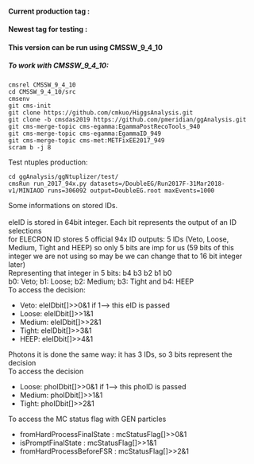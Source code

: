 #### Current production tag : 
#### Newest tag for testing : 
#### This version can be run using CMSSW_9_4_10

##### To work with CMSSW_9_4_10:
```Shell
cmsrel CMSSW_9_4_10
cd CMSSW_9_4_10/src
cmsenv
git cms-init
git clone https://github.com/cmkuo/HiggsAnalysis.git
git clone -b cmsdas2019 https://github.com/pmeridian/ggAnalysis.git
git cms-merge-topic cms-egamma:EgammaPostRecoTools_940
git cms-merge-topic cms-egamma:EgammaID_949
git cms-merge-topic cms-met:METFixEE2017_949
scram b -j 8
```
Test ntuples production: <br>
```Shell
cd ggAnalysis/ggNtuplizer/test/
cmsRun run_2017_94x.py datasets=/DoubleEG/Run2017F-31Mar2018-v1/MINIAOD runs=306092 output=DoubleEG.root maxEvents=1000
```
Some informations on stored IDs.<br> <br>
eleID is stored in 64bit integer. Each bit represents the output of an ID selections<br>
for ELECRON ID stores 5 official 94x ID outputs: 5 IDs (Veto, Loose, Medium, Tight and HEEP) so only 5 bits are imp for us (59 bits of this integer  we are not using so may be we can change that to 16 bit integer later)<br>
Representing that integer in 5 bits: b4 b3 b2 b1 b0<br>
b0: Veto; b1: Loose; b2: Medium; b3: Tight and b4: HEEP<br>
To access the decision: <br>
   - Veto:   eleIDbit[]>>0&1 if 1--> this eID is passed<br>
   - Loose:  eleIDbit[]>>1&1<br>
   - Medium: eleIDbit[]>>2&1<br>
   - Tight:  eleIDbit[]>>3&1<br>
   - HEEP:   eleIDbit[]>>4&1<br>

Photons it is done the same way: it has 3 IDs, so 3 bits represent the decision<br>
To access the decision<br>
   - Loose:  phoIDbit[]>>0&1 if 1--> this phoID is passed<br>
   - Medium: phoIDbit[]>>1&1<br>
   - Tight:  phoIDbit[]>>2&1<br>

To access the MC status flag with GEN particles <br>
   - fromHardProcessFinalState : mcStatusFlag[]>>0&1 <br>
   - isPromptFinalState        : mcStatusFlag[]>>1&1 <br>
   - fromHardProcessBeforeFSR  : mcStatusFlag[]>>2&1 <br>


